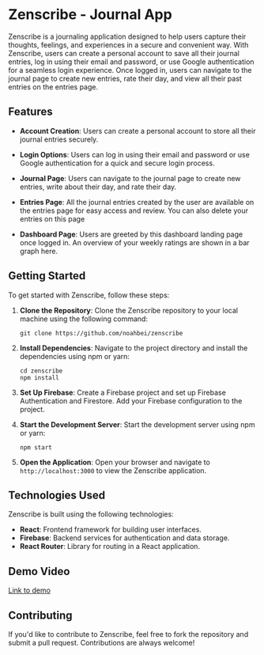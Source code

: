 # Zenscribe - Journal App

Zenscribe is a journaling application designed to help users capture their thoughts, feelings, and experiences in a secure and convenient way. With Zenscribe, users can create a personal account to save all their journal entries, log in using their email and password, or use Google authentication for a seamless login experience. Once logged in, users can navigate to the journal page to create new entries, rate their day, and view all their past entries on the entries page.

## Features

- **Account Creation**: Users can create a personal account to store all their journal entries securely.

- **Login Options**: Users can log in using their email and password or use Google authentication for a quick and secure login process.

- **Journal Page**: Users can navigate to the journal page to create new entries, write about their day, and rate their day.

- **Entries Page**: All the journal entries created by the user are available on the entries page for easy access and review. You can also delete your entries on this page

- **Dashboard Page**: Users are greeted by this dashboard landing page once logged in. An overview of your weekly ratings are shown in a bar graph here.

## Getting Started

To get started with Zenscribe, follow these steps:

1. **Clone the Repository**: Clone the Zenscribe repository to your local machine using the following command:

   ```
   git clone https://github.com/noahbei/zenscribe
   ```

2. **Install Dependencies**: Navigate to the project directory and install the dependencies using npm or yarn:

   ```
   cd zenscribe
   npm install
   ```

3. **Set Up Firebase**: Create a Firebase project and set up Firebase Authentication and Firestore. Add your Firebase configuration to the project.

4. **Start the Development Server**: Start the development server using npm or yarn:

   ```
   npm start
   ```

5. **Open the Application**: Open your browser and navigate to `http://localhost:3000` to view the Zenscribe application.

## Technologies Used

Zenscribe is built using the following technologies:

- **React**: Frontend framework for building user interfaces.
- **Firebase**: Backend services for authentication and data storage.
- **React Router**: Library for routing in a React application.

## Demo Video

[Link to demo](https://drive.google.com/file/d/1wb4Okh9ZJ9o3zTiGALV8bGzhoanWuXIF/view?usp=drive_link)

## Contributing

If you'd like to contribute to Zenscribe, feel free to fork the repository and submit a pull request. Contributions are always welcome!
